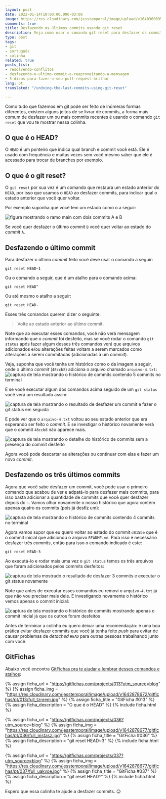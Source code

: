 ```yaml
---
layout: post
date: 2022-01-14T10:00:00.000-03:00
image: https://res.cloudinary.com/jesstemporal/image/upload/v1640360835/covers/colinha_igmf4s.png
comments: true
title: Desfazendo os últimos commits usando git reset
description: Veja como usar o comando git reset para desfazer os commits recentes
type: post
tags:
- git
- português
- colinha
related: true
posts_list:
- resolvendo-conflitos
- desfazendo-o-ultimo-commit-e-reaproveitando-a-mensagem
- 5-dicas-para-fazer-o-seu-pull-request-brilhar
lang: pt
translated: "/undoing-the-last-commits-using-git-reset"

---
```

Como tudo que fazemos em git pode ser feito de inúmeras formas diferentes, existem alguns jeitos de se livrar de commits, a forma mais comum de desfazer um ou mais commits recentes é usando o comando `git reset` que vou te mostrar nessa colinha.

## O que é o HEAD?

O `HEAD` é um ponteiro que indica qual branch e commit você está. Ele é usado com frequência e muitas vezes sem você mesmo saber que ele é acessado para trocar de branches por exemplo.

## O que é o git reset?

O `git reset` por sua vez é um comando que restaura um estado anterior do `HEAD`, por isso que usamos o `HEAD` ao desfazer commits, para indicar qual o estado anterior que você quer voltar.

Por exemplo suponha que você tem um estado como o a seguir:

![figura mostrando o ramo main com dois commits A e B](https://res.cloudinary.com/jesstemporal/image/upload/v1642207791/main-with-2-commits_gfyez0.jpg)

Se você quer desfazer o último _commit_ `B` você quer voltar ao estado do _commit_ `A`.

## Desfazendo o último commit

Para desfazer o último _commit_ feito você deve usar o comando a seguir:

```console
git reset HEAD~1
```

Ou o comando a seguir, que é um atalho para o comando acima:

```console
git reset HEAD^
```

Ou até mesmo o atalho a seguir:

```console
git reset HEAD~
```

Esses três comandos querem dizer o seguinte:

> Volte ao estado anterior ao último commit.

Note que ao executar esses comandos, você não verá mensagem informando que o _commit_ foi desfeito, mas se você rodar o comando `git status` após fazer algum desses três comandos verá que arquivos adicionados e/ou alterações feitas voltam a serem marcados como alterações a serem commitadas (adicionadas à um _commit_).

Veja, suponha que você tenha um histórico como o da imagem a seguir, onde o último _commit_ (`48ccb8`) adiciona o arquivo chamado `arquivo-4.txt`: ![captura de tela mostrando o histórico de commits contendo 5 commits no terminal](https://res.cloudinary.com/jesstemporal/image/upload/v1642202652/git-reset/git-reset-fig-2_jwpjuz.png)

E se você executar algum dos comandos acima seguido de um `git status` você verá um resultado assim:

![captura de tela mostrando o resultado de desfazer um commit e fazer o git status em seguida](https://res.cloudinary.com/jesstemporal/image/upload/v1642202651/git-reset/git-reset-fig-3_pjexyo.png)

E pode ver que o `arquivo-4.txt` voltou ao seu estado anterior que era esperando ser feito o _commit_. E se investigar o histórico novamente verá que o commit `48ccb8` não aparece mais.

![captura de tela mostrando o detalhe do histórico de commits sem a presença do commit desfeito](https://res.cloudinary.com/jesstemporal/image/upload/v1642202651/git-reset/git-reset-fig-4_wv1m7u.png)

Agora você pode descartar as alterações ou continuar com elas e fazer um novo _commit_.

## Desfazendo os três últimos commits

Agora que você sabe desfazer um commit, você pode usar o primeiro comando que acabou de ver e adpatá-lo para desfazer mais commits, para isso basta adicionar a quantidade de commits que você quer desfazer depois do `~`. Vamos olhar novamente o nosso histórico que agora contém apenas quatro os commits (pois já desfiz um):

![captura de tela mostrando o histórico de commits contendo 4 commits no terminal](https://res.cloudinary.com/jesstemporal/image/upload/v1642202652/git-reset/git-reset-fig-5_qlmf7l.png)

Agora vamos supor que eu quero voltar ao estado do commit `d815be` que é o commit inicial que adicionou o arquivo `README.md`. Para isso é necessário desfazer três _commits_, então para isso o comando indicado é este:

```console
git reset HEAD~3
```

Ao executá-lo e rodar mais uma vez o `git status` temos os três arquivos que foram adicionados pelos commits desfeitos:

![captura de tela mostrado o resultado de desfazer 3 commits e executar o git status novamente](https://res.cloudinary.com/jesstemporal/image/upload/v1642202650/git-reset/git-reset-fig-6_jia6mq.png)

Note que antes de executar esses comandos eu removi o `arquivo-4.txt` já que não vou precisar mais dele. E investigando novamente o histórico vemos apenas o commit inicial:

![captura de tela mostrando o histórico de commits mostrando apenas o commit inicial já que os outros foram desfeitos](https://res.cloudinary.com/jesstemporal/image/upload/v1642202652/git-reset/git-reset-fig-7_ymvagr.png)

Antes de terminar a colinha eu quero deixar uma recomendação: é uma boa prática evitar desfazer commits que você já tenha feito _push_ para evitar de causar problemas de _detached_ `HEAD` para outras pessoas trabalhando junto com você.

## GitFichas

Abaixo você encontra [GitFichas pra te ajudar a lembrar desses comandos e atalhos](https://gitfichas.com):

{% assign ficha_url = "https://gitfichas.com/projects/013?utm_source=blog" %}
{% assign ficha_img = "https://res.cloudinary.com/jesstemporal/image/upload/v1642878672/gitfichas/pt/013/full_tznrem.jpg" %}
{% assign ficha_title = "GitFicha #013" %}
{% assign ficha_description = "O que é o HEAD" %}
{% include ficha.html %}

{% assign ficha_url = "https://gitfichas.com/projects/036?utm_source=blog" %}
{% assign ficha_img = "https://res.cloudinary.com/jesstemporal/image/upload/v1642878677/gitfichas/pt/036/full_mstasz.jpg" %}
{% assign ficha_title = "GitFicha #036" %}
{% assign ficha_description = "git reset HEAD\~3" %}
{% include ficha.html %}

{% assign ficha_url = "https://gitfichas.com/projects/037?utm_source=blog" %}
{% assign ficha_img = "https://res.cloudinary.com/jesstemporal/image/upload/v1642878677/gitfichas/pt/037/full_uakvoe.jpg" %}
{% assign ficha_title = "GitFicha #037" %}
{% assign ficha_description = "git reset HEAD^" %}
{% include ficha.html %}

Espero que essa colinha te ajude a desfazer commits. 😉